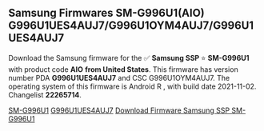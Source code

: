 <h2>Samsung Firmwares SM-G996U1(AIO) G996U1UES4AUJ7/G996U1OYM4AUJ7/G996U1UES4AUJ7</h2>
Download the Samsung firmware for the ✅ <strong>Samsung SSP </strong> ⭐ <strong>SM-G996U1</strong> with product code <strong>AIO</strong> <strong> from United States</strong>. This firmware has version number PDA <strong>G996U1UES4AUJ7</strong> and CSC G996U1OYM4AUJ7. The operating system of this firmware is Android R , with build date 2021-11-02. Changelist <strong>22265714</strong>.


[SM-G996U1](https://samfirm.shop/samsung/model/SM-G996U1)
[G996U1UES4AUJ7](https://samfirm.shop/samsung/pda/G996U1UES4AUJ7)
[Download Firmware Samsung SSP SM-G996U1](https://samfirm.shop/samsung/firmware/470432)
